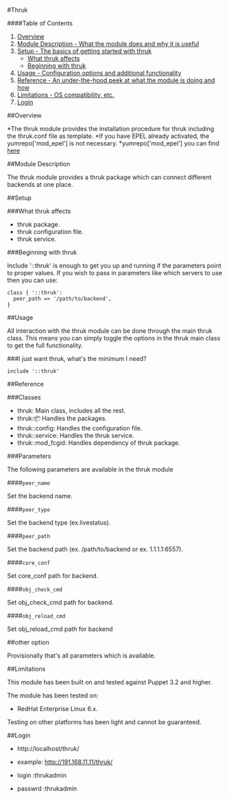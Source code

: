 #Thruk

####Table of Contents

1. [Overview](#overview)
2. [Module Description - What the module does and why it is useful](#module-description)
3. [Setup - The basics of getting started with thruk](#setup)
    * [What thruk affects](#what-thruk-affects)
    * [Beginning with thruk](#beginning-with-thruk)
4. [Usage - Configuration options and additional functionality](#usage)
5. [Reference - An under-the-hood peek at what the module is doing and how](#reference)
5. [Limitations - OS compatibility, etc.](#limitations)
6. [Login](#login)


##Overview

*The thruk module provides the installation procedure for thruk including the thruk.conf file as template.
*If you have EPEL already activated, the yumrepo['mod_epel'] is not necessary.
*yumrepo['mod_epel'] you can find [here](manifests/mod_fcgid.pp)

##Module Description

The thruk module provides a thruk package which can connect different backends at one place.


##Setup

###What thruk affects

* thruk package.
* thruk configuration file.
* thruk service.

###Beginning with thruk

Include '::thruk' is enough to get you up and running if the parameters point to
proper values. If you wish to pass in parameters like which servers to use then you
can use:

```puppet
class { '::thruk':
  peer_path => '/path/to/backend',
}
```

##Usage

All interaction with the thruk module can be done through the main thruk class.
This means you can simply toggle the options in the thruk main class to get the full
functionality.

###I just want thruk, what's the minimum I need?

```puppet
include '::thruk'
```

##Reference

###Classes

* thruk: Main class, includes all the rest.
* thruk::package: Handles the packages.
* thruk::config: Handles the configuration file.
* thruk::service: Handles the thruk service.
* thruk::mod_fcgid: Handles dependency of thruk package.

###Parameters

The following parameters are available in the thruk module

####`peer_name`

Set the backend name.

####`peer_type`

Set the backend type (ex.livestatus).

####`peer_path`

Set the backend path (ex. /path/to/backend  or ex. 1.1.1.1:6557).

####`core_conf`

Set core_conf path for backend.

####`obj_check_cmd`

Set obj_check_cmd path for backend.

####`obj_reload_cmd `

Set obj_reload_cmd path for backend 

##other option

Provisionally that's all parameters which is available.

##Limitations

This module has been built on and tested against Puppet 3.2 and higher.

The module has been tested on:

* RedHat Enterprise Linux 6.x.

Testing on other platforms has been light and cannot be guaranteed.

##Login

* http://localhost/thruk/
* example: http://191.168.11.11/thruk/

* login :thrukadmin
* passwrd :thrukadmin
